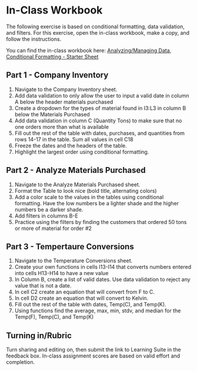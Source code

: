 # In-Class Workbook

The following exercise is based on conditional formatting, data validation, and filters. For this exercise, open the in-class workbook, make a copy, and follow the instructions. 

You can find the in-class workbook here: [Analyzing/Managing Data, Conditional Formatting - Starter Sheet](https://docs.google.com/spreadsheets/d/1o2_qgtB7Ggw3v8IjGLdc61Ld1jZy3snVAdMJGT7ZjuA/edit?usp=sharing)

## Part 1 - Company Inventory

  1. Navigate to the Company Inventory sheet.
  2. Add data validation to only allow the user to input a valid date in column A below the header materials purchased						
  3. Create a dropdown for the types of material found in I3:L3 in column B below the Materials Purchased						
  4. Add data validation in column C (Quantity Tons) to make sure that no one orders more than what is available						
  5. Fill out the rest of the table with dates, purchases, and quantities from rows 14-17 in the table. Sum all values in cell C18						
  6. Freeze the dates and the headers of the table.	
  7. Highlight the largest order using conditional formatting.						
				
## Part 2 - Analyze Materials Purchased


  1. Navigate to the Analyze Materials Purchased sheet.
  2. Format the Table to look nice (bold title, alternating colors)
  3. Add a color scale to the values in the tables using conditional formatting. Have the low numbers be a lighter shade and the higher numbers be a darker shade.				
  4. Add filters in columns B-E
  5. Practice using the filters by finding the customers that ordered 50 tons or more of material for order #2

## Part 3 - Tempertaure Conversions


  1. Navigate to the Temperature Conversions sheet.
  2. Create your own functions in cells I13-I14 that converts numbers entered into cells H13-H14 to have a new value
  3. In Column B, create a list of valid dates. Use data validation to reject any value that is not a date.
  4. In cell C2 create an equation that will convert from F to C.
  5. In cell D2 create an equation that will convert to Kelvin.
  6. Fill out the rest of the table with dates, Temp(C), and Temp(K).					
  7. Using functions find the average, max, min, stdv, and median for the Temp(F), Temp(C), and Temp(K)

			
## Turning in/Rubric
Turn sharing and editing on, then submit the link to Learning Suite in the feedback box. In-class assignment scores are based on valid effort and completion.
